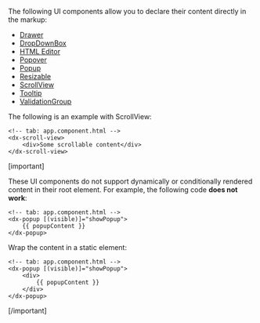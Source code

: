 The following UI components allow you to declare their content directly in the markup:

- [Drawer](/api-reference/10%20UI%20Components/dxDrawer '/Documentation/ApiReference/UI_Components/dxDrawer/')
- [DropDownBox](/api-reference/10%20UI%20Components/dxDropDownBox '/Documentation/ApiReference/UI_Components/dxDropDownBox/')
- [HTML Editor](/api-reference/10%20UI%20Components/dxHtmlEditor '/Documentation/ApiReference/UI_Components/dxHtmlEditor/')
- [Popover](/api-reference/10%20UI%20Components/dxPopover '/Documentation/ApiReference/UI_Components/dxPopover/')
- [Popup](/api-reference/10%20UI%20Components/dxPopup '/Documentation/ApiReference/UI_Components/dxPopup/')
- [Resizable](/api-reference/10%20UI%20Components/dxResizable '/Documentation/ApiReference/UI_Components/dxResizable/')
- [ScrollView](/api-reference/10%20UI%20Components/dxScrollView '/Documentation/ApiReference/UI_Components/dxScrollView/')
- [Tooltip](/api-reference/10%20UI%20Components/dxTooltip '/Documentation/ApiReference/UI_Components/dxTooltip/')
- [ValidationGroup](/api-reference/10%20UI%20Components/dxValidationGroup '/Documentation/ApiReference/UI_Components/dxValidationGroup/')

The following is an example with ScrollView:

    <!-- tab: app.component.html -->
    <dx-scroll-view>
        <div>Some scrollable content</div>
    </dx-scroll-view>

[important]

These UI components do not support dynamically or conditionally rendered content in their root element. For example, the following code **does not work**:

    <!-- tab: app.component.html -->
    <dx-popup [(visible)]="showPopup">
        {{ popupContent }}
    </dx-popup>

Wrap the content in a static element:

    <!-- tab: app.component.html -->
    <dx-popup [(visible)]="showPopup">
        <div>
            {{ popupContent }}
        </div>
    </dx-popup>

[/important]